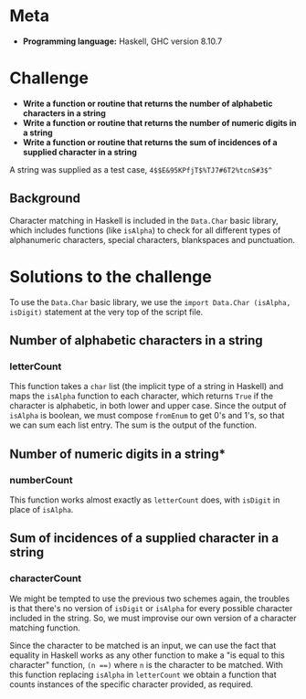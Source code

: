 # Meta
- **Programming language:** Haskell, GHC version 8.10.7

# Challenge
- **Write a function or routine that returns the number of alphabetic characters in a string**
- **Write a function or routine that returns the number of numeric digits in a string**
- **Write a function or routine that returns the sum of incidences of a supplied character in a string**
  
A string was supplied as a test case, `4$$E&95KPfjT$%TJ7#6T2%tcnS#3$^`

## Background

Character matching in Haskell is included in the `Data.Char` basic library, which includes functions (like `isAlpha`) to check for all different types of alphanumeric characters, special characters, blankspaces and punctuation.

# Solutions to the challenge

To use the `Data.Char` basic library, we use the `import Data.Char (isAlpha, isDigit)` statement at the very top of the script file.

## Number of alphabetic characters in a string

### letterCount 

This function takes a `char` list (the implicit type of a string in Haskell) and maps the `isAlpha` function to each character, which returns `True` if the character is alphabetic, in both lower and upper case. Since the output of `isAlpha` is boolean, we must compose `fromEnum` to get 0's and 1's, so that we can sum each list entry. The sum is the output of the function.

## Number of numeric digits in a string*

### numberCount

This function works almost exactly as `letterCount` does, with `isDigit` in place of `isAlpha`.

## Sum of incidences of a supplied character in a string

### characterCount

We might be tempted to use the previous two schemes again, the troubles is that there's no version of `isDigit` or `isAlpha` for every possible character included in the string. So, we must improvise our own version of a character matching function.

Since the character to be matched is an input, we can use the fact that equality in Haskell works as any other function to make a "is equal to this character" function, `(n ==)` where `n` is the character to be matched. With this function replacing `isAlpha` in `letterCount` we obtain a function that counts instances of the specific character provided, as required.